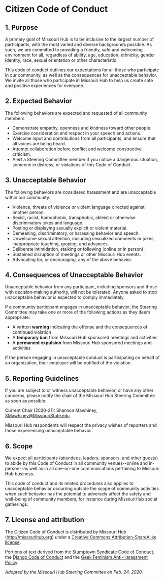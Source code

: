# Citizen Code of Conduct

## 1. Purpose

A primary goal of Missouri Hub is to be inclusive to the largest number of participants, with the most varied and diverse backgrounds possible. As such, we are committed to providing a friendly, safe and welcoming environment for all, regardless of ability, age, education, ethnicity, gender identity, race, sexual orientation or other characteristic.

This code of conduct outlines our expectations for all those who participate in our community, as well as the consequences for unacceptable behavior. We invite all those who participate in Missouri Hub to help us create safe and positive experiences for everyone.

## 2. Expected Behavior

The following behaviors are expected and requested of all community members:

  * Demonstrate empathy, openness and kindness toward other people.
  * Exercise consideration and respect in your speech and actions.
  * Welcome input and contributions from all participants, and ensure that all voices are being heard.
  * Attempt collaboration before conflict and welcome constructive criticism.
  * Alert a Steering Committee member if you notice a dangerous situation, someone in distress, or violations of this Code of Conduct.

## 3. Unacceptable Behavior

The following behaviors are considered harassment and are unacceptable within our community:

  * Violence, threats of violence or violent language directed against another person.
  * Sexist, racist, homophobic, transphobic, ableist or otherwise discriminatory jokes and language.
  * Posting or displaying sexually explicit or violent material.
  * Demeaning, discriminatory, or harassing behavior and speech.
  * Unwelcome sexual attention, including sexualized comments or jokes, inappropriate touching, groping, and advances.
  * Deliberate intimidation, stalking or following (online or in person).
  * Sustained disruption of meetings or other Missouri Hub events.
  * Advocating for, or encouraging, any of the above behavior.


## 4. Consequences of Unacceptable Behavior

Unacceptable behavior from any participant, including sponsors and those with decision-making authority, will not be tolerated. Anyone asked to stop unacceptable behavior is expected to comply immediately.

If a community participant engages in unacceptable behavior, the Steering Committee may take one or more of the following actions as they deem appropriate:

  * A written __warning__ indicating the offense and the consequences of continued violation
  * A __temporary ban__ from Missouri Hub sponsored meetings and activities
  * A __permanent expulsion__ from Missouri Hub sponsored meetings and activities

If the person engaging in unacceptable conduct is participating on behalf of an organization, their employer will be notified of the violation. 

## 5. Reporting Guidelines

If you are subject to or witness unacceptable behavior, or have any other concerns, please notify the chair of the Missouri Hub Steering Committee as soon as possible. 

Current Chair (2020-21): Shannon Mawhiney, [SMawhiney@MissouriState.edu](mailto:SMawhiney@MissouriState.edu)

Missouri Hub respondents will respect the privacy wishes of reporters and those experiencing unacceptable behavior.

## 6. Scope

We expect all participants (attendees, leaders, sponsors, and other guests) to abide by this Code of Conduct in all community venues--online and in-person--as well as in all one-on-one communications pertaining to Missouri Hub business.

This code of conduct and its related procedures also applies to unacceptable behavior occurring outside the scope of community activities when such behavior has the potential to adversely affect the safety and well-being of community members, for instance during MissouriHub social gatherings.

## 7. License and attribution

The Citizen Code of Conduct is distributed by Missouri Hub (http://missourihub.org) under a [Creative Commons Attribution-ShareAlike license](http://creativecommons.org/licenses/by-sa/3.0/). 

Portions of text derived from the [Stumptown Syndicate Code of Conduct](http://stumptownsyndicate.org/), the [Django Code of Conduct](https://www.djangoproject.com/conduct/) and the [Geek Feminism Anti-Harassment Policy](http://geekfeminism.wikia.com/wiki/Conference_anti-harassment/Policy).

*Adopted by the Missouri Hub Steering Committee on Feb. 24, 2020.*
